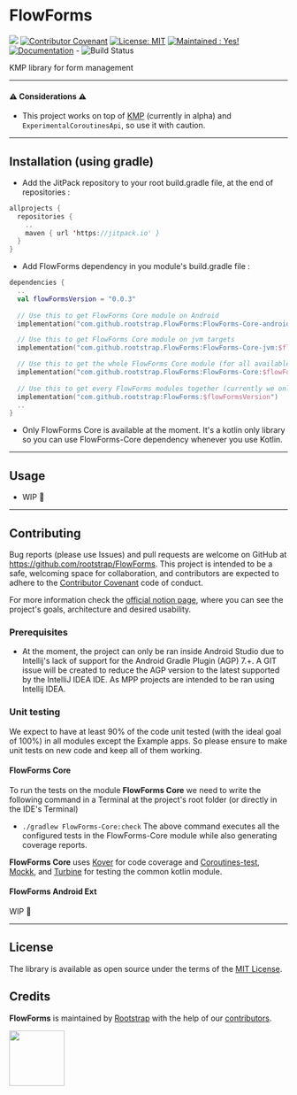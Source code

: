 # FlowForms

[![](https://jitpack.io/v/rootstrap/FlowForms.svg)](https://jitpack.io/#rootstrap/FlowForms) [![Contributor Covenant](https://img.shields.io/badge/Contributor%20Covenant-2.1-4baaaa.svg)](code_of_conduct.md) [![License: MIT](https://img.shields.io/badge/License-MIT-yellow.svg)](https://opensource.org/licenses/MIT) [![Maintained : Yes!](https://img.shields.io/badge/Maintained%3F-yes-green.svg)](https://github.com/rootstrap/FlowForms/graphs/commit-activity) [![Documentation](https://readthedocs.org/projects/ansicolortags/badge/?version=latest)](https://rootstrap.github.io/FlowForms/) - ![Build Status](https://github.com/rootstrap/FlowForms/actions/workflows/gradle.yml/badge.svg)

KMP library for form management

---

#### :warning: Considerations :warning:
- This project works on top of [KMP](https://kotlinlang.org/docs/multiplatform.html) (currently in alpha) and `ExperimentalCoroutinesApi`, so use it with caution.

---

## Installation (using gradle)
- Add the JitPack repository to your root build.gradle file, at the end of repositories :
```kotlin
allprojects {
  repositories {
    ..
    maven { url 'https://jitpack.io' }
  }
}
```

- Add FlowForms dependency in you module's build.gradle file :
```kotlin
dependencies {
  ..
  val flowFormsVersion = "0.0.3"
    
  // Use this to get FlowForms Core module on Android 
  implementation("com.github.rootstrap.FlowForms:FlowForms-Core-android:$flowFormsVersion")

  // Use this to get FlowForms Core module on jvm targets
  implementation("com.github.rootstrap.FlowForms:FlowForms-Core-jvm:$flowFormsVersion")

  // Use this to get the whole FlowForms Core module (for all available targets)
  implementation("com.github.rootstrap.FlowForms:FlowForms-Core:$flowFormsVersion")
  
  // Use this to get every FlowForms modules together (currently we only have FlowForms Core so it's the same as above but shorter) 
  implementation("com.github.rootstrap:FlowForms:$flowFormsVersion")
  ..
}
```

- Only FlowForms Core is available at the moment. It's a kotlin only library so you can use FlowForms-Core dependency whenever you use Kotlin.

---

## Usage
- WIP 🚧

---

## Contributing
Bug reports (please use Issues) and pull requests are welcome on GitHub at https://github.com/rootstrap/FlowForms. This project is intended to be a safe, welcoming space for collaboration, and contributors are expected to adhere to the [Contributor Covenant](http://contributor-covenant.org) code of conduct.

For more information check the [official notion page](https://www.notion.so/rootstrap/FlowForms-KMP-library-for-form-management-starting-with-Android-43ee69a08a17450a89cf8db695ec1bd9), where you can see the project's goals, architecture and desired usability.

### Prerequisites
- At the moment, the project can only be ran inside Android Studio due to Intellij's lack of support for the Android Gradle Plugin (AGP) 7.+. A GIT issue will be created to reduce the AGP version to the latest supported by the IntelliJ IDEA IDE. As MPP projects are intended to be ran using Intellij IDEA.

### Unit testing

We expect to have at least 90% of the code unit tested (with the ideal goal of 100%) in all modules except the Example apps. So please ensure to make unit tests on new code and keep all of them working.

#### FlowForms Core
To run the tests on the module **FlowForms Core** we need to write the following command in a Terminal at the project's root folder (or directly in the IDE's Terminal)
- `./gradlew FlowForms-Core:check`
The above command executes all the configured tests in the FlowForms-Core module while also generating coverage reports.

**FlowForms Core** uses [Kover](https://github.com/Kotlin/kotlinx-kover) for code coverage and [Coroutines-test](https://github.com/Kotlin/kotlinx.coroutines/blob/master/kotlinx-coroutines-test/README.md), [Mockk](https://github.com/mockk/mockk), and [Turbine](https://github.com/cashapp/turbine) for testing the common kotlin module.

#### FlowForms Android Ext
WIP 🚧

---

## License
The library is available as open source under the terms of the [MIT License](https://opensource.org/licenses/MIT).

## Credits
**FlowForms** is maintained by [Rootstrap](http://www.rootstrap.com) with the help of our [contributors](https://github.com/rootstrap/FlowForms/contributors).

[<img src="https://s3-us-west-1.amazonaws.com/rootstrap.com/img/rs.png" width="100"/>](http://www.rootstrap.com)
